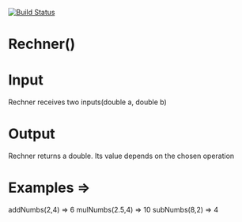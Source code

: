 [![Build Status](https://travis-ci.com/JLFrick/ISEUebung3.svg?branch=master)](https://travis-ci.com/JLFrick/ISEUebung3)

# Rechner()
  
# Input
  Rechner receives two inputs(double a, double b)
# Output
  Rechner returns a double. Its value depends on the chosen operation
# Examples =>
  addNumbs(2,4) => 6
  mulNumbs(2.5,4) => 10
  subNumbs(8,2) => 4

